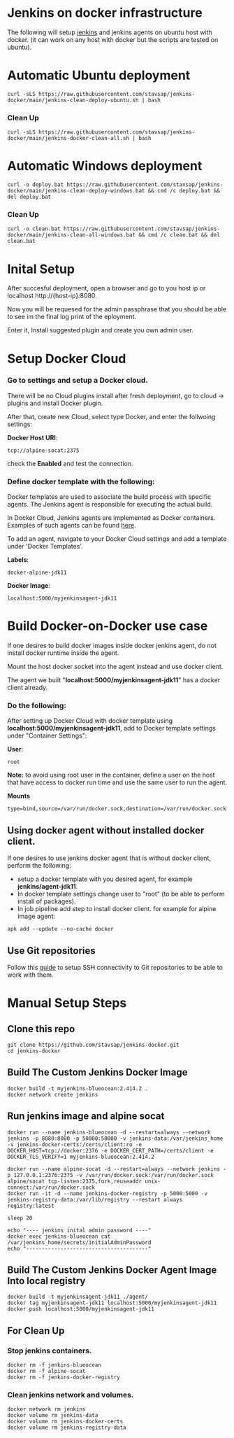 # Jenkins on docker infrastructure

The following will setup [jenkins](https://www.jenkins.io/) and jenkins agents on ubuntu host with docker. (it can work on any host with docker but the scripts are tested on ubuntu).

# Automatic Ubuntu deployment

``` shell
curl -sLS https://raw.githubusercontent.com/stavsap/jenkins-docker/main/jenkins-clean-deploy-ubuntu.sh | bash
```

### Clean Up

``` shell
curl -sLS https://raw.githubusercontent.com/stavsap/jenkins-docker/main/jenkins-docker-clean-all.sh | bash
```

# Automatic Windows deployment

``` shell
curl -o deploy.bat https://raw.githubusercontent.com/stavsap/jenkins-docker/main/jenkins-clean-deploy-windows.bat && cmd /c deploy.bat && del deploy.bat
```

### Clean Up

``` shell
curl -o clean.bat https://raw.githubusercontent.com/stavsap/jenkins-docker/main/jenkins-clean-all-windows.bat && cmd /c clean.bat && del clean.bat
```


# Inital Setup

After succesful deployment, open a browser and go to you host ip or localhost http://{host-ip}:8080.

Now you will be requesed for the admin passphrase that you should be able to see im the final log print of the eployment.

Enter it, Install suggested plugin and create you own admin user.

# Setup Docker Cloud

### Go to settings and setup a Docker cloud.

There will be no Cloud plugins install after fresh deployment, go to cloud -> plugins and install Docker plugin.

After that, create new Cloud, select type Docker, and enter the follwoing settings:

**Docker Host URI**:

``` shell
tcp://alpine-socat:2375
```

check the **Enabled** and test the connection.

### Define docker template with the following:

Docker templates are used to associate the build process with specific agents. The Jenkins agent is responsible for executing the actual build.

In Docker Cloud, Jenkins agents are implemented as Docker containers. Examples of such agents can be found [here](/agent).

To add an agent, navigate to your Docker Cloud settings and add a template under 'Docker Templates'.

**Labels**:

``` shell
docker-alpine-jdk11
```

**Docker Image**:

``` shell
localhost:5000/myjenkinsagent-jdk11
```

# Build Docker-on-Docker use case

If one desires to build docker images inside docker jenkins agent, do not install docker runtime inside the agent.

Mount the host docker socket into the agent instead and use docker client.

The agent we built "**localhost:5000/myjenkinsagent-jdk11**" has a docker client already.

### Do the following:

After setting up Docker Cloud with docker template using **localhost:5000/myjenkinsagent-jdk11**, add to Docker template settings under "Container Settings":

**User**:

``` shell
root
```
**Note:** to avoid using root user in the container, define a user on the host that have access to docker run time and use the same user to run the agent.

**Mounts**

``` shell
type=bind,source=/var/run/docker.sock,destination=/var/run/docker.sock
```

## Using docker agent without installed docker client.

If one desires to use jenkins docker agent that is without docker client, perform the following:

- setup a docker template with you desired agent, for example **jenkins/agent-jdk11**.
- In docker template settings change user to "root" (to be able to perform install of packages).
- In job pipeline add step to install docker client. for example for alpine image agent:

``` shell
apk add --update --no-cache docker
```

## Use Git repositories

Follow this [guide](https://dev.to/behainguyen/cicd-06-jenkins-accessing-private-github-repos-using-ssh-keys-313b) to setup SSH connectivity to Git repositories to be able to work with them.

# Manual Setup Steps

## Clone this repo 

``` shell
git clone https://github.com/stavsap/jenkins-docker.git
cd jenkins-docker
``` 

## Build The Custom Jenkins Docker Image

``` shell
docker build -t myjenkins-blueocean:2.414.2 .
docker network create jenkins
```

## Run jenkins image and alpine socat

``` shell
docker run --name jenkins-blueocean -d --restart=always --network jenkins -p 8080:8080 -p 50000:50000 -v jenkins-data:/var/jenkins_home -v jenkins-docker-certs:/certs/client:ro -e DOCKER_HOST=tcp://docker:2376 -e DOCKER_CERT_PATH=/certs/client -e DOCKER_TLS_VERIFY=1 myjenkins-blueocean:2.414.2

docker run --name alpine-socat -d --restart=always --network jenkins -p 127.0.0.1:2376:2375 -v /var/run/docker.sock:/var/run/docker.sock alpine/socat tcp-listen:2375,fork,reuseaddr unix-connect:/var/run/docker.sock
docker run -it -d --name jenkins-docker-registry -p 5000:5000 -v jenkins-registry-data:/var/lib/registry --restart always registry:latest

sleep 20

echo "---- jenkins inital admin password ----"
docker exec jenkins-blueocean cat /var/jenkins_home/secrets/initialAdminPassword
echo "---------------------------------------"
```

## Build The Custom Jenkins Docker Agent Image Into local registry

``` shell
docker build -t myjenkinsagent-jdk11 ./agent/
docker tag myjenkinsagent-jdk11 localhost:5000/myjenkinsagent-jdk11
docker push localhost:5000/myjenkinsagent-jdk11
```
## For Clean Up

### Stop jenkins containers.

``` shell
docker rm -f jenkins-blueocean
docker rm -f alpine-socat
docker rm -f jenkins-docker-registry
```

### Clean jenkins network and volumes.

``` shell
docker network rm jenkins
docker volume rm jenkins-data
docker volume rm jenkins-docker-certs
docker volume rm jenkins-registry-data
```

